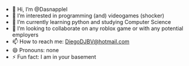 - 👋 Hi, I’m @Dasnapplel
- 👀 I’m interested in programming (and) videogames (shocker)
- 🌱 I’m currently learning python and studying Computer Science
- 💞️ I’m looking to collaborate on any roblox game or with any potential employers
- 📫 How to reach me: DiegoDJBV@hotmail.com
- 😄 Pronouns: none
- ⚡ Fun fact: I am in your basement

<!---
Dasnapplel/Dasnapplel is a ✨ special ✨ repository because its `README.md` (this file) appears on your GitHub profile.
You can click the Preview link to take a look at your changes.
--->
